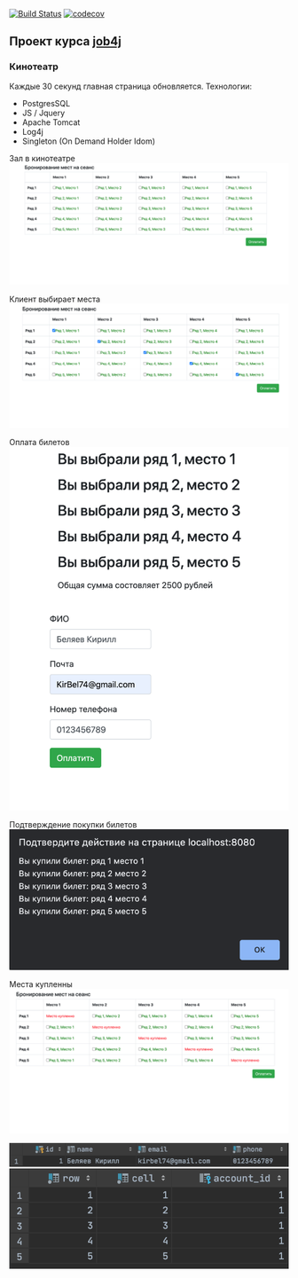 [![Build Status](https://www.travis-ci.com/KirillBelyaev74/job4j_cinema.svg?branch=master)](https://www.travis-ci.com/KirillBelyaev74/job4j_cinema)
[![codecov](https://codecov.io/gh/KirillBelyaev74/job4j_cinema/branch/master/graph/badge.svg)](https://codecov.io/gh/KirillBelyaev74/job4j_cinema)

## Проект курса [job4j](http://job4j.ru)

### Кинотеатр
Каждые 30 секунд главная страница обновляется.
Технологии:
- PostgresSQL
- JS / Jquery
- Apache Tomcat
- Log4j
- Singleton (On Demand Holder Idom)

Зал в кинотеатре
![screenshot of sample](screenshot/1.png)

Клиент выбирает места
![screenshot of sample](screenshot/2.png)

Оплата билетов
![screenshot of sample](screenshot/3.png)

Подтверждение покупки билетов
![screenshot of sample](screenshot/4.png)

Места купленны
![screenshot of sample](screenshot/5.png)

![screenshot of sample](screenshot/6.png)
![screenshot of sample](screenshot/7.png)